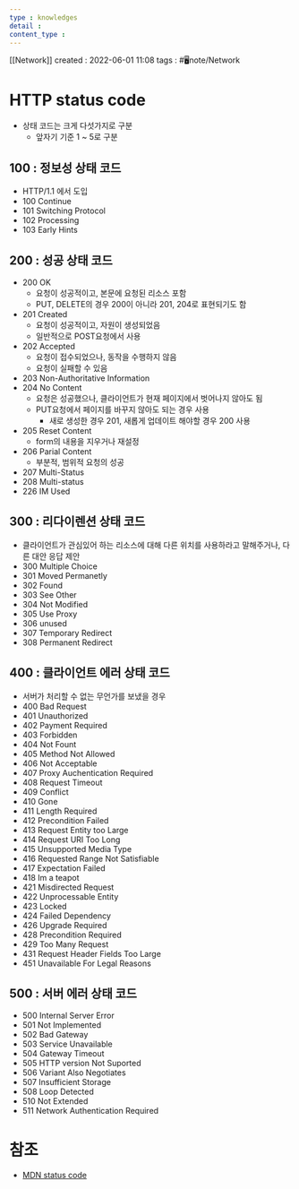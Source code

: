 ```yaml
---
type : knowledges
detail : 
content_type :
---
```


[[Network]]
created : 2022-06-01 11:08
tags : #🖥️note/Network 

# HTTP status code
- 상태 코드는 크게 다섯가지로 구분
	- 앞자기 기준 1 ~ 5로 구분

## 100 : 정보성 상태 코드
- HTTP/1.1 에서 도입
- 100 Continue
- 101 Switching Protocol
- 102 Processing
- 103 Early Hints

## 200 : 성공 상태 코드
- 200 OK
	- 요청이 성공적이고, 본문에 요청된 리소스 포함
	- PUT, DELETE의 경우 200이 아니라 201, 204로 표현되기도 함
- 201 Created
	- 요청이 성공적이고, 자원이 생성되었음
	- 일반적으로 POST요청에서 사용
- 202 Accepted
	- 요청이 접수되었으나, 동작을 수행하지 않음
	- 요청이 실패할 수 있음
- 203 Non-Authoritative Information
- 204 No Content
	- 요청은 성공했으나, 클라이언트가 현재 페이지에서 벗어나지 않아도 됨
	- PUT요청에서 페이지를 바꾸지 않아도 되는 경우 사용
		- 새로 생성한 경우 201, 새롭게 업데이트 해야할 경우 200 사용
- 205 Reset Content
	- form의 내용을 지우거나 재설정
- 206 Parial Content
	- 부분적, 범위적 요청의 성공
- 207 Multi-Status
- 208 Multi-status
- 226 IM Used

## 300 : 리다이렌션 상태 코드
- 클라이언트가 관심있어 하는 리소스에 대해 다른 위치를 사용하라고 말해주거나, 다른 대안 응답 제안
- 300 Multiple Choice
- 301 Moved Permanetly
- 302 Found
- 303 See Other
- 304 Not Modified
- 305 Use Proxy
- 306 unused
- 307 Temporary Redirect
- 308 Permanent Redirect

## 400 : 클라이언트 에러 상태 코드
- 서버가 처리할 수 없는 무언가를 보냈을 경우
- 400 Bad Request
- 401 Unauthorized
- 402 Payment Required
- 403 Forbidden
- 404 Not Fount
- 405 Method Not Allowed
- 406 Not Acceptable
- 407 Proxy Auchentication Required
- 408 Request Timeout
- 409 Conflict
- 410 Gone
- 411 Length Required
- 412 Precondition Failed
- 413 Request Entity too Large
- 414 Request URI Too Long
- 415 Unsupported Media Type
- 416 Requested Range Not Satisfiable
- 417 Expectation Failed
- 418 Im a teapot
- 421 Misdirected Request
- 422 Unprocessable Entity
- 423 Locked
- 424 Failed Dependency
- 426 Upgrade Required
- 428 Precondition Required
- 429 Too Many Request
- 431 Request Header Fields Too Large
- 451 Unavailable For Legal Reasons

## 500 : 서버 에러 상태 코드
- 500 Internal Server Error
- 501 Not Implemented
- 502 Bad Gateway
- 503 Service Unavailable
- 504 Gateway Timeout
- 505 HTTP version Not Suported
- 506 Variant Also Negotiates
- 507 Insufficient Storage
- 508 Loop Detected
- 510 Not Extended
- 511 Network Authentication Required

# 참조
- [MDN status code](https://developer.mozilla.org/ko/docs/Web/HTTP/Status)

